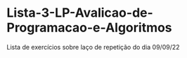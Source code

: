 # Lista-3-LP-Avalicao-de-Programacao-e-Algoritmos
Lista de exercícios sobre laço de repetição do dia 09/09/22

